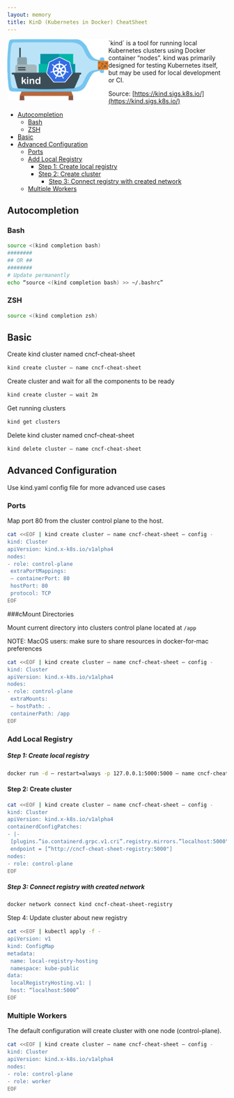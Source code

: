 ```yaml
---
layout: memory
title: KinD (Kubernetes in Docker) CheatSheet 
---
```


<img height="140" align="left" src="/images/kind-logo.png" > 
`kind` is a tool for running local Kubernetes clusters using Docker container “nodes”.
kind was primarily designed for testing Kubernetes itself, but may be used for local development or CI.

Source: [https://kind.sigs.k8s.io/](https://kind.sigs.k8s.io/)

- [Autocompletion](#autocompletion)
  - [Bash](#bash)
  - [ZSH](#zsh)
- [Basic](#basic)
- [Advanced Configuration](#advanced-configuration)
  - [Ports](#ports)
  - [Add Local Registry](#add-local-registry)
      - [Step 1: Create local registry](#step-1-create-local-registry)
    - [Step 2: Create cluster](#step-2-create-cluster)
      - [Step 3: Connect registry with created network](#step-3-connect-registry-with-created-network)
  - [Multiple Workers](#multiple-workers)


## Autocompletion

### Bash
```bash
source <(kind completion bash)
########
## OR ##
########
# Update permanently
echo “source <(kind completion bash) >> ~/.bashrc”
```

### ZSH
```bash
source <(kind completion zsh)
```

## Basic
Create kind cluster named cncf-cheat-sheet
```bash
kind create cluster — name cncf-cheat-sheet
```

Create cluster and wait for all the components to be ready

```bash
kind create cluster — wait 2m
```

Get running clusters

```bash
kind get clusters
```

Delete kind cluster named cncf-cheat-sheet

```bash
kind delete cluster — name cncf-cheat-sheet
```


## Advanced Configuration
Use kind.yaml config file for more advanced use cases

### Ports

Map port 80 from the cluster control plane to the host.

```bash
cat <<EOF | kind create cluster — name cncf-cheat-sheet — config -
kind: Cluster
apiVersion: kind.x-k8s.io/v1alpha4
nodes:
- role: control-plane
 extraPortMappings:
 — containerPort: 80
 hostPort: 80
 protocol: TCP
EOF
```

###cMount Directories

Mount current directory into clusters control plane located at `/app`

NOTE: MacOS users: make sure to share resources in docker-for-mac preferences

```bash
cat <<EOF | kind create cluster — name cncf-cheat-sheet — config -
kind: Cluster
apiVersion: kind.x-k8s.io/v1alpha4
nodes:
- role: control-plane
 extraMounts:
 — hostPath: .
 containerPath: /app
EOF
```

### Add Local Registry

##### Step 1: Create local registry

```bash
docker run -d — restart=always -p 127.0.0.1:5000:5000 — name cncf-cheat-sheet-registry registry:2
```
#### Step 2: Create cluster

```bash
cat <<EOF | kind create cluster — name cncf-cheat-sheet — config -
kind: Cluster
apiVersion: kind.x-k8s.io/v1alpha4
containerdConfigPatches:
- |-
 [plugins.”io.containerd.grpc.v1.cri”.registry.mirrors.”localhost:5000"]
 endpoint = [“http://cncf-cheat-sheet-registry:5000"]
nodes:
- role: control-plane
EOF
```

##### Step 3: Connect registry with created network

```bash
docker network connect kind cncf-cheat-sheet-registry
```
Step 4: Update cluster about new registry

```bash
cat <<EOF | kubectl apply -f -
apiVersion: v1
kind: ConfigMap
metadata:
 name: local-registry-hosting
 namespace: kube-public
data:
 localRegistryHosting.v1: |
 host: “localhost:5000”
EOF
```

### Multiple Workers

The default configuration will create cluster with one node (control-plane).

```bash
cat <<EOF | kind create cluster — name cncf-cheat-sheet — config -
kind: Cluster
apiVersion: kind.x-k8s.io/v1alpha4
nodes:
- role: control-plane
- role: worker
EOF
```

